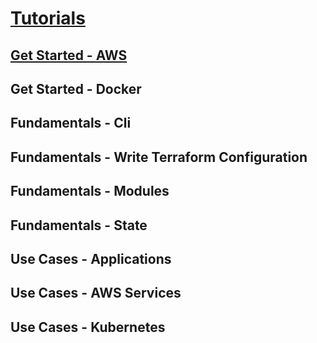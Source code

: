 # [Tutorials](https://developer.hashicorp.com/terraform/tutorials)

## [Get Started - AWS](https://developer.hashicorp.com/terraform/tutorials/aws-get-started)

## Get Started - Docker

## Fundamentals - Cli

## Fundamentals - Write Terraform Configuration

## Fundamentals - Modules

## Fundamentals - State

## Use Cases - Applications

## Use Cases - AWS Services

## Use Cases - Kubernetes

